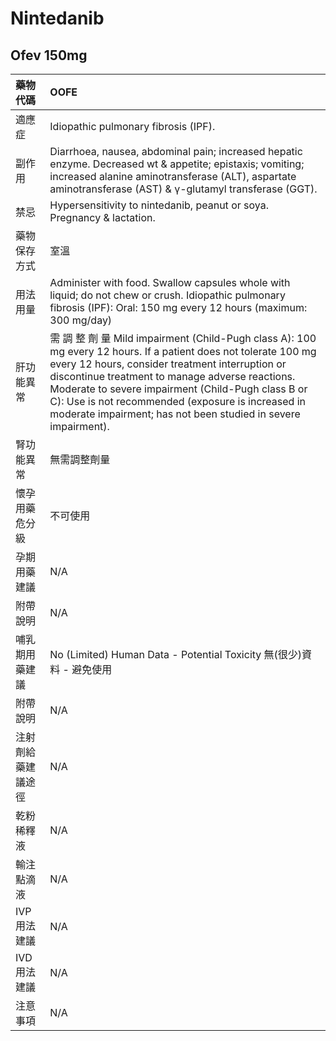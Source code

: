 # Nintedanib

## Ofev 150mg

| 藥物代碼           | OOFE                                                                                                                                                                                                                                                                                                                                                                                                |
|:-------------------|:----------------------------------------------------------------------------------------------------------------------------------------------------------------------------------------------------------------------------------------------------------------------------------------------------------------------------------------------------------------------------------------------------|
| 適應症             | Idiopathic pulmonary fibrosis (IPF).                                                                                                                                                                                                                                                                                                                                                                |
| 副作用             | Diarrhoea, nausea, abdominal pain; increased hepatic enzyme. Decreased wt & appetite; epistaxis; vomiting; increased alanine aminotransferase (ALT), aspartate aminotransferase (AST) & γ-glutamyl transferase (GGT).                                                                                                                                                                               |
| 禁忌               | Hypersensitivity to nintedanib, peanut or soya. Pregnancy & lactation.                                                                                                                                                                                                                                                                                                                              |
| 藥物保存方式       | 室溫                                                                                                                                                                                                                                                                                                                                                                                                |
| 用法用量           | Administer with food. Swallow capsules whole with liquid; do not chew or crush. Idiopathic pulmonary fibrosis (IPF): Oral: 150 mg every 12 hours (maximum: 300 mg/day)                                                                                                                                                                                                                              |
| 肝功能異常         | 需 調 整 劑 量  Mild impairment (Child-Pugh class A): 100 mg every 12 hours. If a patient does not tolerate 100 mg every 12 hours, consider treatment interruption or discontinue treatment to manage adverse reactions. Moderate to severe impairment (Child-Pugh class B or C): Use is not recommended (exposure is increased in moderate impairment; has not been studied in severe impairment). |
| 腎功能異常         | 無需調整劑量                                                                                                                                                                                                                                                                                                                                                                                        |
| 懷孕用藥危分級     | 不可使用                                                                                                                                                                                                                                                                                                                                                                                            |
| 孕期用藥建議       | N/A                                                                                                                                                                                                                                                                                                                                                                                                 |
| 附帶說明           | N/A                                                                                                                                                                                                                                                                                                                                                                                                 |
| 哺乳期用藥建議     | No (Limited) Human Data - Potential Toxicity 無(很少)資料 - 避免使用                                                                                                                                                                                                                                                                                                                                |
| 附帶說明           | N/A                                                                                                                                                                                                                                                                                                                                                                                                 |
| 注射劑給藥建議途徑 | N/A                                                                                                                                                                                                                                                                                                                                                                                                 |
| 乾粉稀釋液         | N/A                                                                                                                                                                                                                                                                                                                                                                                                 |
| 輸注點滴液         | N/A                                                                                                                                                                                                                                                                                                                                                                                                 |
| IVP 用法建議       | N/A                                                                                                                                                                                                                                                                                                                                                                                                 |
| IVD 用法建議       | N/A                                                                                                                                                                                                                                                                                                                                                                                                 |
| 注意事項           | N/A                                                                                                                                                                                                                                                                                                                                                                                                 |

